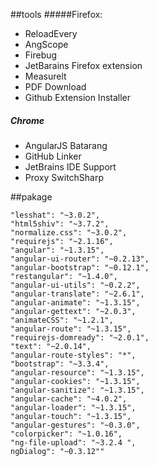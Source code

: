 ##tools
#####Firefox: 
 * ReloadEvery
 * AngScope 
 * Firebug 
 * JetBarains Firefox extension 
 * Measurelt
 * PDF Download  
 * Github Extension Installer

##### Chrome
* AngularJS Batarang
* GitHub Linker
* JetBrains IDE Support
* Proxy SwitchSharp


##pakage
 
 
    "lesshat": "~3.0.2",
    "html5shiv": "~3.7.2",
    "normalize.css": "~3.0.2",
    "requirejs": "~2.1.16",
    "angular": "~1.3.15",
    "angular-ui-router": "~0.2.13",
    "angular-bootstrap": "~0.12.1",
    "restangular": "~1.4.0",
    "angular-ui-utils": "~0.2.2",
    "angular-translate": "~2.6.1",
    "angular-animate": "~1.3.15",
    "angular-gettext": "~2.0.3",
    "animateCSS": "~1.2.1",
    "angular-route": "~1.3.15",
    "requirejs-domready": "~2.0.1",
    "text": "~2.0.14",
    "angular-route-styles": "*",
    "bootstrap": "~3.3.4",
    "angular-resource": "~1.3.15",
    "angular-cookies": "~1.3.15",
    "angular-sanitize": "~1.3.15",
    "angular-cache": "~4.0.2",
    "angular-loader": "~1.3.15",
    "angular-touch": "~1.3.15",
    "angular-gestures": "~0.3.0",
    "colorpicker": "~1.0.16",
    "ng-file-upload": "~3.2.4 ",
    ngDialog": "~0.3.12""